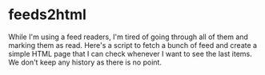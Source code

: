 # feeds2html

While I'm using a feed readers, I'm tired of going through all of them and
marking them as read. Here's a script to fetch a bunch of feed and create a
simple HTML page that I can check whenever I want to see the last items. We
don't keep any history as there is no point.
